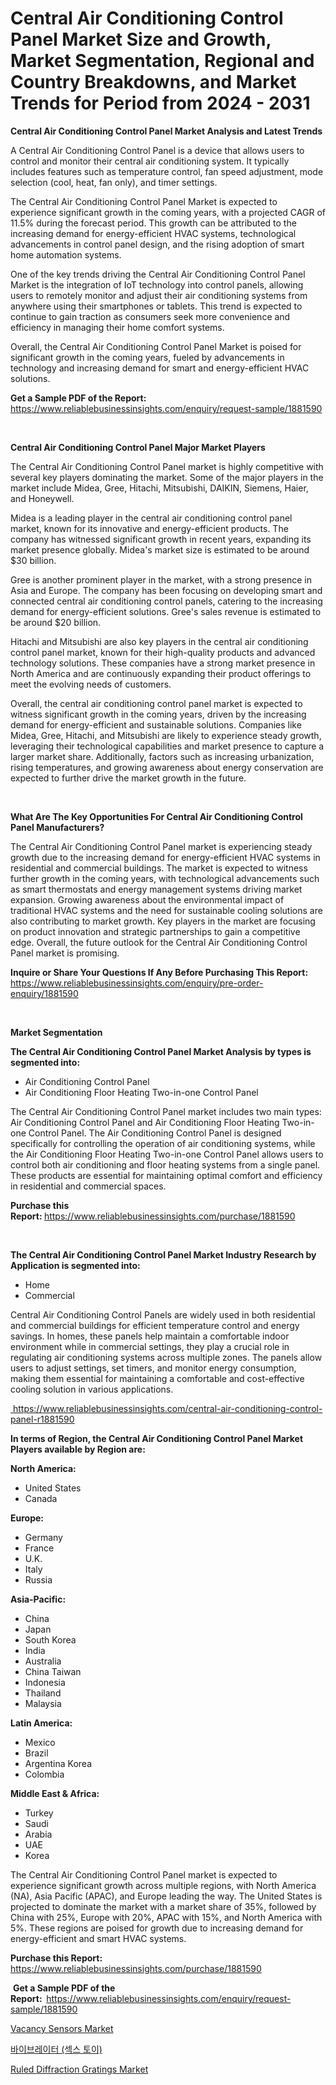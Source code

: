<p><h1>Central Air Conditioning Control Panel Market Size and Growth, Market Segmentation, Regional and Country Breakdowns, and Market Trends for Period from 2024 -  2031</h1></p><p><strong>Central Air Conditioning Control Panel Market Analysis and Latest Trends</strong></p>
<p><p>A Central Air Conditioning Control Panel is a device that allows users to control and monitor their central air conditioning system. It typically includes features such as temperature control, fan speed adjustment, mode selection (cool, heat, fan only), and timer settings.</p><p>The Central Air Conditioning Control Panel Market is expected to experience significant growth in the coming years, with a projected CAGR of 11.5% during the forecast period. This growth can be attributed to the increasing demand for energy-efficient HVAC systems, technological advancements in control panel design, and the rising adoption of smart home automation systems.</p><p>One of the key trends driving the Central Air Conditioning Control Panel Market is the integration of IoT technology into control panels, allowing users to remotely monitor and adjust their air conditioning systems from anywhere using their smartphones or tablets. This trend is expected to continue to gain traction as consumers seek more convenience and efficiency in managing their home comfort systems.</p><p>Overall, the Central Air Conditioning Control Panel Market is poised for significant growth in the coming years, fueled by advancements in technology and increasing demand for smart and energy-efficient HVAC solutions.</p></p>
<p><strong>Get a Sample PDF of the Report:&nbsp;</strong> <a href="https://www.reliablebusinessinsights.com/enquiry/request-sample/1881590">https://www.reliablebusinessinsights.com/enquiry/request-sample/1881590</a></p>
<p>&nbsp;</p>
<p><strong>Central Air Conditioning Control Panel Major Market Players</strong></p>
<p><p>The Central Air Conditioning Control Panel market is highly competitive with several key players dominating the market. Some of the major players in the market include Midea, Gree, Hitachi, Mitsubishi, DAIKIN, Siemens, Haier, and Honeywell.</p><p>Midea is a leading player in the central air conditioning control panel market, known for its innovative and energy-efficient products. The company has witnessed significant growth in recent years, expanding its market presence globally. Midea's market size is estimated to be around $30 billion.</p><p>Gree is another prominent player in the market, with a strong presence in Asia and Europe. The company has been focusing on developing smart and connected central air conditioning control panels, catering to the increasing demand for energy-efficient solutions. Gree's sales revenue is estimated to be around $20 billion.</p><p>Hitachi and Mitsubishi are also key players in the central air conditioning control panel market, known for their high-quality products and advanced technology solutions. These companies have a strong market presence in North America and are continuously expanding their product offerings to meet the evolving needs of customers.</p><p>Overall, the central air conditioning control panel market is expected to witness significant growth in the coming years, driven by the increasing demand for energy-efficient and sustainable solutions. Companies like Midea, Gree, Hitachi, and Mitsubishi are likely to experience steady growth, leveraging their technological capabilities and market presence to capture a larger market share. Additionally, factors such as increasing urbanization, rising temperatures, and growing awareness about energy conservation are expected to further drive the market growth in the future.</p></p>
<p>&nbsp;</p>
<p><strong>What Are The Key Opportunities For Central Air Conditioning Control Panel Manufacturers?</strong></p>
<p><p>The Central Air Conditioning Control Panel market is experiencing steady growth due to the increasing demand for energy-efficient HVAC systems in residential and commercial buildings. The market is expected to witness further growth in the coming years, with technological advancements such as smart thermostats and energy management systems driving market expansion. Growing awareness about the environmental impact of traditional HVAC systems and the need for sustainable cooling solutions are also contributing to market growth. Key players in the market are focusing on product innovation and strategic partnerships to gain a competitive edge. Overall, the future outlook for the Central Air Conditioning Control Panel market is promising.</p></p>
<p><strong>Inquire or Share Your Questions If Any Before Purchasing This Report:</strong> <a href="https://www.reliablebusinessinsights.com/enquiry/pre-order-enquiry/1881590">https://www.reliablebusinessinsights.com/enquiry/pre-order-enquiry/1881590</a></p>
<p>&nbsp;</p>
<p><strong>Market Segmentation</strong></p>
<p><strong>The Central Air Conditioning Control Panel Market Analysis by types is segmented into:</strong></p>
<p><ul><li>Air Conditioning Control Panel</li><li>Air Conditioning Floor Heating Two-in-one Control Panel</li></ul></p>
<p><p>The Central Air Conditioning Control Panel market includes two main types: Air Conditioning Control Panel and Air Conditioning Floor Heating Two-in-one Control Panel. The Air Conditioning Control Panel is designed specifically for controlling the operation of air conditioning systems, while the Air Conditioning Floor Heating Two-in-one Control Panel allows users to control both air conditioning and floor heating systems from a single panel. These products are essential for maintaining optimal comfort and efficiency in residential and commercial spaces.</p></p>
<p><strong>Purchase this Report:&nbsp;</strong><a href="https://www.reliablebusinessinsights.com/purchase/1881590">https://www.reliablebusinessinsights.com/purchase/1881590</a></p>
<p>&nbsp;</p>
<p><strong>The Central Air Conditioning Control Panel Market Industry Research by Application is segmented into:</strong></p>
<p><ul><li>Home</li><li>Commercial</li></ul></p>
<p><p>Central Air Conditioning Control Panels are widely used in both residential and commercial buildings for efficient temperature control and energy savings. In homes, these panels help maintain a comfortable indoor environment while in commercial settings, they play a crucial role in regulating air conditioning systems across multiple zones. The panels allow users to adjust settings, set timers, and monitor energy consumption, making them essential for maintaining a comfortable and cost-effective cooling solution in various applications.</p></p>
<p><a href="https://www.reliablebusinessinsights.com/central-air-conditioning-control-panel-r1881590">&nbsp;https://www.reliablebusinessinsights.com/central-air-conditioning-control-panel-r1881590</a></p>
<p><strong>In terms of Region, the Central Air Conditioning Control Panel Market Players available by Region are:</strong></p>
<p>
    <p> <strong> North America: </strong>
        <ul>
            <li>United States</li>
            <li>Canada</li>
        </ul>
        </p> 
    <p> <strong> Europe: </strong>
        <ul>
            <li>Germany</li>
            <li>France</li>
            <li>U.K.</li>
            <li>Italy</li>
            <li>Russia</li>
        </ul>
        </p> 
    <p> <strong> Asia-Pacific: </strong>
        <ul>
            <li>China</li>
            <li>Japan</li>
            <li>South Korea</li>
            <li>India</li>
            <li>Australia</li>
            <li>China Taiwan</li>
            <li>Indonesia</li>
            <li>Thailand</li>
            <li>Malaysia</li>
        </ul>
        </p> 
    <p> <strong> Latin America: </strong>
        <ul>
            <li>Mexico</li>
            <li>Brazil</li>
            <li>Argentina Korea</li>
            <li>Colombia</li>
        </ul>
        </p> 
    <p> <strong> Middle East & Africa: </strong>
        <ul>
            <li>Turkey</li>
            <li>Saudi</li>
            <li>Arabia</li>
            <li>UAE</li>
            <li>Korea</li>
        </ul>
    </p>
    </p>
<p><p>The Central Air Conditioning Control Panel market is expected to experience significant growth across multiple regions, with North America (NA), Asia Pacific (APAC), and Europe leading the way. The United States is projected to dominate the market with a market share of 35%, followed by China with 25%, Europe with 20%, APAC with 15%, and North America with 5%. These regions are poised for growth due to increasing demand for energy-efficient and smart HVAC systems.</p></p>
<p><strong>Purchase this Report: </strong><a href="https://www.reliablebusinessinsights.com/purchase/1881590">https://www.reliablebusinessinsights.com/purchase/1881590</a></p>
<p>&nbsp;<strong>Get a Sample PDF of the Report:&nbsp;&nbsp;</strong><a href="https://www.reliablebusinessinsights.com/enquiry/request-sample/1881590">https://www.reliablebusinessinsights.com/enquiry/request-sample/1881590</a></p>
<p><strong></strong></p>
<p><p><a href="https://github.com/cecuraprangm/Market-Research-Report-List-3/blob/main/vacancy-sensors-market.md">Vacancy Sensors Market</a></p><p><a href="https://github.com/Howaoole34545/Market-Research-Report-List-2/blob/main/3007000159326.md">바이브레이터 (섹스 토이)</a></p><p><a href="https://github.com/ChiragRP21/Market-Research-Report-List-5/blob/main/ruled-diffraction-gratings-market.md">Ruled Diffraction Gratings Market</a></p></p>